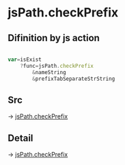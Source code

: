 # jsPath.checkPrefix

## Difinition by js action

```js.js

var=isExist
	?func=jsPath.checkPrefix
		&nameString
		&prefixTabSeparateStrString
```

## Src

-> [jsPath.checkPrefix](https://github.com/puutaro/CommandClick/blob/master/app/src/main/java/com/puutaro/commandclick/fragment_lib/terminal_fragment/js_interface/JsPath.kt#L50)

## Detail

-> [jsPath.checkPrefix](https://github.com/puutaro/CommandClick/blob/master/md/developer/js_interface/details/JsPath/checkPrefix.md)
